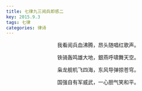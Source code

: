 ```yaml
---
title: 七律九三阅兵即感二
key: 2015.9.3
tags: 七律
categories: 律诗
---
```


<p align="center">我看阅兵血沸腾，昂头随唱红歌声。
</p>
<p align="center">铁骑轰鸣雄大地，銀燕呼啸舞天空。
</p>
<p align="center">枭龙舰机飞四海，东风导弹掠苍穹。
</p>
<p align="center">国强自有军威武，一心胆气笑和平。
</p>

